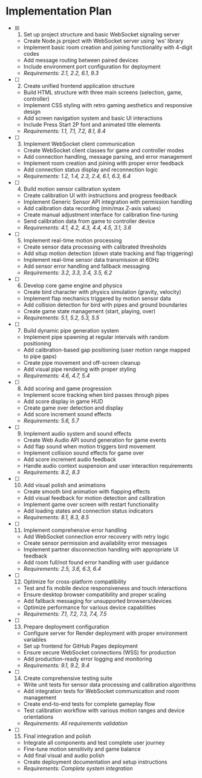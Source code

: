 # Implementation Plan

- [x] 1. Set up project structure and basic WebSocket signaling server
  - Create Node.js project with WebSocket server using 'ws' library
  - Implement basic room creation and joining functionality with 4-digit codes
  - Add message routing between paired devices
  - Include environment port configuration for deployment
  - _Requirements: 2.1, 2.2, 6.1, 9.3_

- [ ] 2. Create unified frontend application structure
  - Build HTML structure with three main screens (selection, game, controller)
  - Implement CSS styling with retro gaming aesthetics and responsive design
  - Add screen navigation system and basic UI interactions
  - Include Press Start 2P font and animated title elements
  - _Requirements: 1.1, 7.1, 7.2, 8.1, 8.4_

- [ ] 3. Implement WebSocket client communication
  - Create WebSocket client classes for game and controller modes
  - Add connection handling, message parsing, and error management
  - Implement room creation and joining with proper error feedback
  - Add connection status display and reconnection logic
  - _Requirements: 1.2, 1.4, 2.3, 2.4, 6.1, 6.3, 6.4_

- [ ] 4. Build motion sensor calibration system
  - Create calibration UI with instructions and progress feedback
  - Implement Generic Sensor API integration with permission handling
  - Add calibration data recording (min/max Z-axis values)
  - Create manual adjustment interface for calibration fine-tuning
  - Send calibration data from game to controller device
  - _Requirements: 4.1, 4.2, 4.3, 4.4, 4.5, 3.1, 3.6_

- [ ] 5. Implement real-time motion processing
  - Create sensor data processing with calibrated thresholds
  - Add situp motion detection (down state tracking and flap triggering)
  - Implement real-time sensor data transmission at 60Hz
  - Add sensor error handling and fallback messaging
  - _Requirements: 3.2, 3.3, 3.4, 3.5, 6.2_

- [ ] 6. Develop core game engine and physics
  - Create bird character with physics simulation (gravity, velocity)
  - Implement flap mechanics triggered by motion sensor data
  - Add collision detection for bird with pipes and ground boundaries
  - Create game state management (start, playing, over)
  - _Requirements: 5.1, 5.2, 5.3, 5.5_

- [ ] 7. Build dynamic pipe generation system
  - Implement pipe spawning at regular intervals with random positioning
  - Add calibration-based gap positioning (user motion range mapped to pipe gaps)
  - Create pipe movement and off-screen cleanup
  - Add visual pipe rendering with proper styling
  - _Requirements: 4.6, 4.7, 5.4_

- [ ] 8. Add scoring and game progression
  - Implement score tracking when bird passes through pipes
  - Add score display in game HUD
  - Create game over detection and display
  - Add score increment sound effects
  - _Requirements: 5.6, 5.7_

- [ ] 9. Implement audio system and sound effects
  - Create Web Audio API sound generation for game events
  - Add flap sound when motion triggers bird movement
  - Implement collision sound effects for game over
  - Add score increment audio feedback
  - Handle audio context suspension and user interaction requirements
  - _Requirements: 8.2, 8.3_

- [ ] 10. Add visual polish and animations
  - Create smooth bird animation with flapping effects
  - Add visual feedback for motion detection and calibration
  - Implement game over screen with restart functionality
  - Add loading states and connection status indicators
  - _Requirements: 8.1, 8.3, 8.5_

- [ ] 11. Implement comprehensive error handling
  - Add WebSocket connection error recovery with retry logic
  - Create sensor permission and availability error messages
  - Implement partner disconnection handling with appropriate UI feedback
  - Add room full/not found error handling with user guidance
  - _Requirements: 2.5, 3.6, 6.3, 6.4_

- [ ] 12. Optimize for cross-platform compatibility
  - Test and fix mobile device responsiveness and touch interactions
  - Ensure desktop browser compatibility and proper scaling
  - Add fallback messaging for unsupported browsers/devices
  - Optimize performance for various device capabilities
  - _Requirements: 7.1, 7.2, 7.3, 7.4, 7.5_

- [ ] 13. Prepare deployment configuration
  - Configure server for Render deployment with proper environment variables
  - Set up frontend for GitHub Pages deployment
  - Ensure secure WebSocket connections (WSS) for production
  - Add production-ready error logging and monitoring
  - _Requirements: 9.1, 9.2, 9.4_

- [ ] 14. Create comprehensive testing suite
  - Write unit tests for sensor data processing and calibration algorithms
  - Add integration tests for WebSocket communication and room management
  - Create end-to-end tests for complete gameplay flow
  - Test calibration workflow with various motion ranges and device orientations
  - _Requirements: All requirements validation_

- [ ] 15. Final integration and polish
  - Integrate all components and test complete user journey
  - Fine-tune motion sensitivity and game balance
  - Add final visual and audio polish
  - Create deployment documentation and setup instructions
  - _Requirements: Complete system integration_